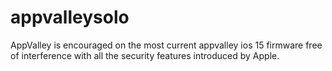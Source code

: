 # appvalleysolo
AppValley is encouraged on the most current appvalley ios 15 firmware free of interference with all the security features introduced by Apple.
